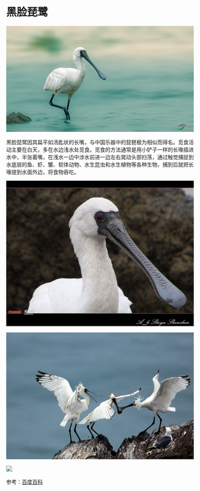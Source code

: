 # 黑脸琵鹭

![](01.jpg)

黑脸琵鹭因其扁平如汤匙状的长嘴，与中国乐器中的琵琶极为相似而得名。觅食活动主要在白天，多在水边浅水处觅食。觅食的方法通常是用小铲子一样的长喙插进水中，半张着嘴，在浅水一边中涉水前进一边左右晃动头部扫荡，通过触觉捕捉到水底层的鱼、虾、蟹、软体动物、水生昆虫和水生植物等各种生物，捕到后就把长喙提到水面外边，将食物吞吃。

![](02.jpg)

![](03.jpg)

![](01.gif)

参考：[百度百科](https://baike.baidu.com/item/%E9%BB%91%E8%84%B8%E7%90%B5%E9%B9%AD/347612?fromModule=lemma_search-box)
